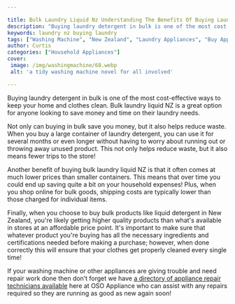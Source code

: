 ```yaml
---

title: Bulk Laundry Liquid Nz Understanding The Benefits Of Buying Laundry Detergent In Bulk
description: "Buying laundry detergent in bulk is one of the most cost-effective ways to keep your home and clothes clean. Bulk laundry liquid N...read now to learn more"
keywords: laundry nz buying laundry
tags: ["Washing Machine", "New Zealand", "Laundry Appliances", "Buy Appliance"]
author: Curtis
categories: ["Household Appliances"]
cover: 
 image: /img/washingmachine/68.webp
 alt: 'a tidy washing machine novel for all involved'

---
```


Buying laundry detergent in bulk is one of the most cost-effective ways to keep your home and clothes clean. Bulk laundry liquid NZ is a great option for anyone looking to save money and time on their laundry needs.

Not only can buying in bulk save you money, but it also helps reduce waste. When you buy a large container of laundry detergent, you can use it for several months or even longer without having to worry about running out or throwing away unused product. This not only helps reduce waste, but it also means fewer trips to the store! 

Another benefit of buying bulk laundry liquid NZ is that it often comes at much lower prices than smaller containers. This means that over time you could end up saving quite a bit on your household expenses! Plus, when you shop online for bulk goods, shipping costs are typically lower than those charged for individual items. 

Finally, when you choose to buy bulk products like liquid detergent in New Zealand, you're likely getting higher quality products than what's available in stores at an affordable price point. It's important to make sure that whatever product you're buying has all the necessary ingredients and certifications needed before making a purchase; however, when done correctly this will ensure that your clothes get properly cleaned every single time! 

If your washing machine or other appliances are giving trouble and need repair work done then don’t forget we have [a directory of appliance repair technicians available](./pages/appliance-repair-technicians/) here at OSO Appliance who can assist with any repairs required so they are running as good as new again soon!
